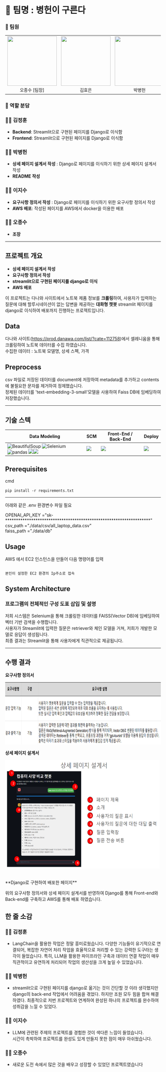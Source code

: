 # 🤗 팀명 : 병헌이 구른다
 
### 🤭 팀원

<p align="center">
  <table>
	<tr>
	  <td align="center">
		<img src="https://pbs.twimg.com/media/D07FPC9WwAYZ1k1.jpg" width="160" height="160"/><br>오종수 [팀장]
	  </td>
	  <td align="center">
		<img src="https://upload3.inven.co.kr/upload/2020/04/15/bbs/i13843617916.jpg" width="160" height="160"/><br>김효은
	  </td>
	  <td align="center">
		<img src="https://i.namu.wiki/i/CFdrduUAhyuiXzPMZ-WKsUJtGCuWOvzYLcIAdrcjZ2D7x4q3W1TxkGIYmBKTohKEM1vUNtgeZtilVHwCe2q17g.webp" width="160" height="160"/><br>박병헌
	  </td>
	  <td align="center">
		<img src="https://opgg-static.akamaized.net/meta/images/profile_icons/profileIcon4895.jpg?image=e_upscale,q_auto:good,f_webp,w_auto&v=1729058249" width="160" height="160"/><br>김정훈
	  </td>
	  <td align="center">
		<img src="https://encrypted-tbn0.gstatic.com/images?q=tbn:ANd9GcS-N5LKksvNwRIUWWcxuqWD2s52XO84KSOtdg&s" width="160" height="160"/><br>이지수
	  </td>
	</tr>
  </table>
</p>

### 💼 역할 분담

### 👨‍💻 김정훈
- **Backend**: Streamlit으로 구현된 페이지를 Django로 이식함
- **Frontend**: Streamlit으로 구현된 페이지를 Django로 이식함

### 👨‍💻 박병헌
- **상세 페이지 설계서 작성** : Django로 페이지를 이식하기 위한 상세 페이지 설계서 작성
- **README 작성** 

### 👩‍💻 이지수
- **요구사항 정의서 작성** : Django로 페이지를 이식하기 위한 요구사항 정의서 작성
- **AWS 배포**: 작성된 페이지를 AWS에서 docker을 이용한 배포

### 👨‍💻 오종수
- **조장**  

---

## 프로젝트 개요
- **상세 페이지 설계서 작성**
- **요구사항 정의서 작성**
- **streamlit으로 구현된 페이지를 django로 이식** 
- **AWS 배포**


이 프로젝트는 다나와 사이트에서 노트북 제품 정보를 **크롤링**하여, 사용자가 입력하는 질문에 대해 할루시네이션이 없는 답변을 제공하는 **대화형 챗봇**  streamlit 페이지를 django로 이식하여 배포까지 진행하는 프로젝트입니다.

## Data

다나와 사이트(https://prod.danawa.com/list/?cate=112758)에서 셀레니움을 통해 크롤링하여 노트북 데이터를 수집 하였습니다. 
<br>
수집한 데이터 : 노트북 모델명, 상세 스펙, 가격


## Preprocess

csv 파일로 저장된 데이터를 document에 저장하여 metadata를 추가하고 contents에 불필요한 문자를 제거하여 정제했습니다.
<br>
정제된 데이터를 'text-embedding-3-small'모델을 사용하여 Faiss DB에 임베딩하여 저장했습니다.

---



## 기술 스텍

| Data Modeling | SCM | Front-End / Back-End | Deploy |
|-----------------|--------|---------------------|------------------|
| ![BeautifulSoup](https://img.shields.io/badge/python-3776AB?style=for-the-badge&logo=python&logoColor=white) ![Selenium](https://img.shields.io/badge/Selenium-43B02A?style=for-the-badge&logo=selenium&logoColor=white) ![pandas](https://img.shields.io/badge/pandas-150458?style=for-the-badge&logo=pandas&logoColor=white) <img src="https://img.shields.io/badge/langchain-1C3C3C?style=for-the-badge&logo=langchain&logoColor=white"><img src="https://img.shields.io/badge/openai-412991?style=for-the-badge&logo=openai&logoColor=white">|<img src="https://img.shields.io/badge/Git-F05032?style=flat-square&logo=git&logoColor=white"/>| <img src="https://img.shields.io/badge/Django-092E20?style=for-the-badge&logo=django&logoColor=white"> | <img src="https://img.shields.io/badge/Amazon_AWS-232F3E?style=for-the-badge&logo=amazon-aws&logoColor=white">

## Prerequisites



cmd
```
pip install -r requirements.txt
```
---

아래와 같은 .env 환경변수 파일 필요 

<p>

OPENAI_API_KEY ="sk-*******************************************************************"
<br>
csv_path ="./data/csv/all_laptop_data.csv"
<br>
faiss_path ="./data/db"




## Usage

AWS 에서 EC2 인스턴스을 만들어 다음 명령어를 입력
```cmd

```
```cmd
본인이 설정한 EC2 환경의 Ip주소로 접속
```

## System Architecture

### 프로그램의 전체적인 구성 도표 삽입 및 설명

<p>

</p>

저희 시스템은 Selenium을 통해 크롤링한 데이터를 FAISS(Vector DB)에 임베딩하여 벡터 기반 검색을 수행합니다.   
사용자가 Streamlit에 입력한 질문은 retriever와 체인 모델을 거쳐, 저희가 개발한 모델로 응답이 생성됩니다.   
최종 결과는 Streamlit을 통해 사용자에게 직관적으로 제공됩니다.  
 
---

## 수행 결과

**요구사항 정의서**
<p>
  <img src="readmeImage\SRS.png" alt="이미지 설명" width="" height="200">
</p>

**상세 페이지 설계서**
<p>
  <img src="readmeImage\detailpagestructre.png" alt="이미지 설명" width="500" height="350">
</p>


<br>
**Django로 구현하여 배포한 페이지**
<p>

</p>

위의 요구사항 정의서와 상세 페이지 설계서를 반영하여 Django를 통해 Front-end와 Back-end를 구축하고 AWS를 통해 배포 하였습니다.

## 한 줄 소감


### 👨‍💻 김정훈
- LangChain을 활용한 작업은 정말 흥미로웠습니다. 다양한 기능들이 유기적으로 연결되어, 복잡한 자연어 처리 작업을 효율적으로 처리할 수 있는 강력한 도구라는 생각이 들었습니다. 특히, LLM을 활용한 파이프라인 구축과 데이터 연결 작업이 매우 직관적이고 유연하게 처리되어 작업의 생산성을 크게 높일 수 있었습니다.

### 👨‍💻 박병헌
- streamlit으로 구현된 페이지를 django로 옮기는 것이 간단할 것 이라 생각했지만 django의 back-end 작업에서 어려움을 겪었다. 하지만 조원 모두 힘을 합쳐 해결하였다. 최종적으로 저번 프로젝트와 연계하여 완성된 하나의 프로젝트를 완수하여 성취감을 느낄 수 있었다.
### 👩‍💻 이지수
- LLM에 관련된 주제의 프로젝트를 경험한 것이 색다른 느낌이 들었습니다.   
시간이 촉박하여 프로젝트를 완성도 있게 만들지 못한 점이 매우 아쉬웠습니다.

### 👨‍💻 오종수
- 새로운 도전 속에서 많은 것을 배우고 성장할 수 있었던 프로젝트였습니다